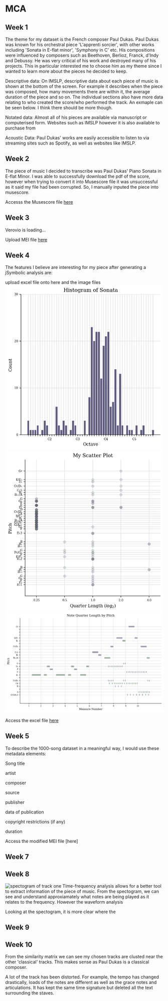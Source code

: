 # MCA

## Week 1 
The theme for my dataset is the French composer Paul Dukas. Paul Dukas was known for his orchestral piece 'L'apprenti sorcier', with other works including 'Sonata in E-flat minor', 'Symphony in C' etc. His compositions were influenced by composers such as Beethoven, Berlioz, Franck, d'Indy and Debussy.
He was very critical of his work and destroyed many of his projects. This in particular interested me to choose him as my theme since I wanted to learn more about the pieces he decided to keep.

Descriptive data: On IMSLP, descriptive data about each piece of music is shown at the bottom of the screen. For example it describes when the piece was composed, how many movements there are within it, the average duration of the piece and so on. The individual sections also have more data relating to who created the score/who performed the track. An exmaple can be seen below. I think there should be more though.

Notated data: Almost all of his pieces are available via manuscript or computerised form. Websites such as IMSLP however it is also available to purchase from 

Acoustic Data: Paul Dukas' works are easily accessible to listen to via streaming sites such as Spotify, as well as websites like IMSLP.


## Week 2

The piece of music I decided to transcribe was Paul Dukas' Piano Sonata in E-flat Minor. I was able to successfully download the pdf of the score, however when trying to convert it into Musescore file it was unsuccessful as it said my file had been corrupted. So, I manually inputed the piece into musescore. 

Accesss the Musescore file [here](sonata-pauldukas-legit.mscz)

## Week 3

<div id="app">Verovio is loading...</div>
<script type="module">
import 'https://www.verovio.org/javascript/app/verovio-app.js';
const options = {
defaultView: 'responsive', // default is 'responsive', alternative is 'document'
defaultZoom: 3, // 0-7, default is 4
enableResponsive: true, // default is true
enableDocument: true // default is true
}
// A MusicXML file
var file = 'data/sonata-pauldukas-week3.mei';
// A MEI file
//var file = 'https://www.verovio.org/editor/brahms.mei';
const app = new Verovio.App(document.getElementById("app"), options);
fetch(file)
.then(function(response) {
return response.text(); })
.then(function(text) {
app.loadData(text); });
</script>

Upload MEI file [here](https://anmol-d21.github.io/MCA-2021/verovio.html)

## Week 4
The features I believe are interesting for my piece after generating a jSymbolic analysis are:

upload excel file onto here and the image files
![Histogram](histogram.png)
![Scatter-plot](scatter-plot.png)
![Note Quarter Length Graph](note-quarter-length-graph.png)

Access the excel file [here](sonata-pauldukas-legit-features.csv)

## Week 5
To describe the 1000-song dataset in a meaningful way, I would use these metadata elements:

Song title

artist

composer

source

publisher

data of publication

copyright restrictions (if any)

duration

Access the modified MEI file [here]

## Week 7

## Week 8

![spectogram of track one](track-one-sorcerers-apprentice.png)
Time-frequency analysis allows for a better tool to extract information of the piece of music. From the spectogram, we can see and understand approxiamately what notes are being played as it relates to the frequency. 
However the waveform analysis

Looking at the spectogram, it is more clear where the 

## Week 9 

## Week 10

From the similarity matrix we can see my chosen tracks are clusted near the other 'classical' tracks. This makes sense as Paul Dukas is a classical composer.

A lot of the track has been distorted. For example, the tempo has changed drastically, loads of the notes are different as well as the grace notes and articulations. It has kept the same time signature but deleted all the text surrounding the staves.
